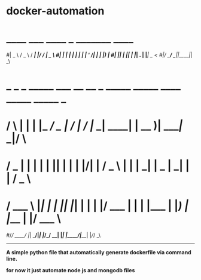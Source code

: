 # docker-automation

# ____   ___   ____ _  _______ ____  
#|  _ \ / _ \ / ___| |/ / ____|  _ \ 
#| | | | | | | |   | ' /|  _| | |_) |
#| |_| | |_| | |___| . \| |___|  _ < 
#|____/ \___/ \____|_|\_\_____|_| \_\
#                                   
#    _   _   _ _____ ___  __  __    _  _____ _____   ____  _____ _____  _    
#   / \ | | | |_   _/ _ \|  \/  |  / \|_   _| ____| | __ )| ____|_   _|/ \   
#  / _ \| | | | | || | | | |\/| | / _ \ | | |  _|   |  _ \|  _|   | | / _ \  
# / ___ \ |_| | | || |_| | |  | |/ ___ \| | | |___  | |_) | |___  | |/ ___ \ 
#/_/   \_\___/  |_| \___/|_|  |_/_/   \_\_| |_____| |____/|_____| |_/_/   \_\
                                                                            


--------------------------------------------------------------------------------

__A simple python file that automatically generate dockerfile via command line.__

__for now it just automate node js and mongodb files__


